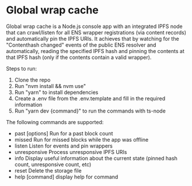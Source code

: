 # Global wrap cache

Global wrap cache is a Node.js console app with an integrated IPFS node that can crawl/listen for all ENS wrapper registrations (via content records) and automatically pin the IPFS URIs.
It achieves that by watching for the "Contenthash changed" events of the public ENS resolver and automatically, reading the specified IPFS hash and pinning the contents at that IPFS hash (only if the contents contain a valid wrapper).

Steps to run:
1. Clone the repo
2. Run "nvm install && nvm use"
3. Run "yarn" to install dependencies
4. Create a .env file from the .env.template and fill in the required information
5. Run "yarn dev {command}" to run the commands with ts-node

The following commands are supported:
- past [options]  Run for a past block count
- missed          Run for missed blocks while the app was offline
- listen          Listen for events and pin wrappers
- unresponsive    Process unresponsive IPFS URIs
- info            Display useful information about the current state (pinned hash count, unresponsive count, etc)
- reset           Delete the storage file
- help [command]  display help for command
